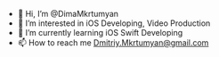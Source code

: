 - 👋 Hi, I’m @DimaMkrtumyan
- 👀 I’m interested in iOS Developing, Video Production
- 🌱 I’m currently learning iOS Swift Developing
- 📫 How to reach me Dmitriy.Mkrtumyan@gmail.com

<!---
DimaMkrtumyan/DimaMkrtumyan is a ✨ special ✨ repository because its `README.md` (this file) appears on your GitHub profile.
You can click the Preview link to take a look at your changes.
--->
